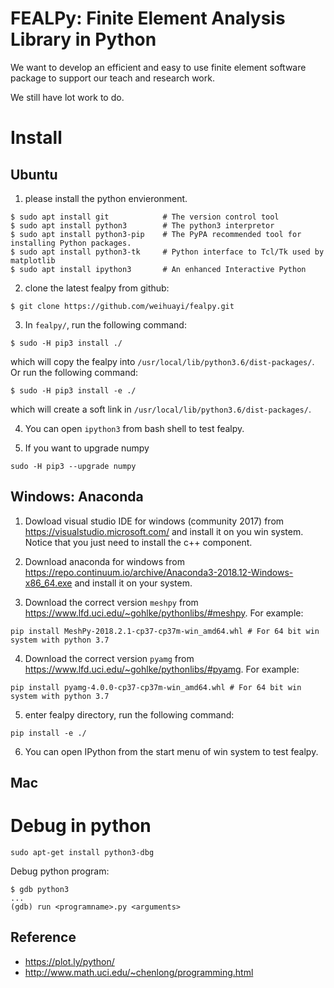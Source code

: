 # FEALPy: Finite Element Analysis Library in Python

We want to develop an efficient and easy to use finite element software
package to support our teach and research work. 

We still have lot work to do. 

# Install

## Ubuntu

1. please install the python envieronment. 
```
$ sudo apt install git            # The version control tool
$ sudo apt install python3        # The python3 interpretor 
$ sudo apt install python3-pip    # The PyPA recommended tool for installing Python packages.
$ sudo apt install python3-tk     # Python interface to Tcl/Tk used by matplotlib 
$ sudo apt install ipython3       # An enhanced Interactive Python  
```
2. clone the latest fealpy from github:
```
$ git clone https://github.com/weihuayi/fealpy.git
```
3. In `fealpy/`, run the following command: 
```
$ sudo -H pip3 install ./
```
which will copy the fealpy into `/usr/local/lib/python3.6/dist-packages/`.  Or run the following command:
```
$ sudo -H pip3 install -e ./
```
which will create a soft link in `/usr/local/lib/python3.6/dist-packages/`.

4. You can open `ipython3` from bash shell to test fealpy.

5. If you want to upgrade numpy 

```
sudo -H pip3 --upgrade numpy
```


## Windows: Anaconda

1. Dowload visual studio IDE for windows (community 2017) from https://visualstudio.microsoft.com/ and 
   install it on you win system. Notice that you just need to install the c++ component. 

2. Download anaconda for windows from https://repo.continuum.io/archive/Anaconda3-2018.12-Windows-x86_64.exe and install it
   on your system.

3. Download the correct version `meshpy` from https://www.lfd.uci.edu/~gohlke/pythonlibs/#meshpy. For example:

```
pip install MeshPy‑2018.2.1‑cp37‑cp37m‑win_amd64.whl # For 64 bit win system with python 3.7
```

4. Download the correct version `pyamg` from https://www.lfd.uci.edu/~gohlke/pythonlibs/#pyamg. For example:

```
pip install pyamg‑4.0.0‑cp37‑cp37m‑win_amd64.whl # For 64 bit win system with python 3.7
```

5. enter fealpy directory, run the following command:

```
pip install -e ./
```

6. You can open IPython from the start menu of win system to test fealpy.

## Mac


# Debug in python 

```
sudo apt-get install python3-dbg
```

Debug python program:

```
$ gdb python3
...
(gdb) run <programname>.py <arguments>
```

## Reference

* https://plot.ly/python/
* http://www.math.uci.edu/~chenlong/programming.html
